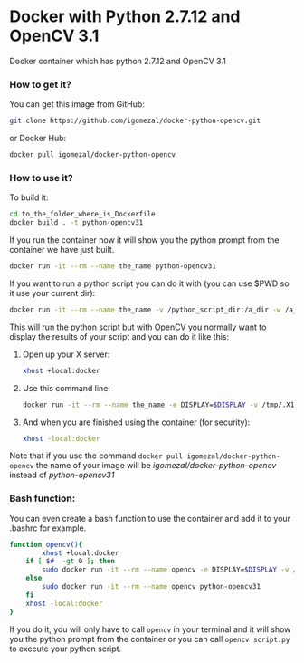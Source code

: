 # Docker with Python 2.7.12 and OpenCV 3.1

Docker container which has python 2.7.12 and OpenCV 3.1

### How to get it?

You can get this image from GitHub:

```bash
git clone https://github.com/igomezal/docker-python-opencv.git
```

or Docker Hub:

```bash
docker pull igomezal/docker-python-opencv
```


### How to use it?
To build it:
```bash
cd to_the_folder_where_is_Dockerfile
docker build . -t python-opencv31
```

If you run the container now it will show you the python prompt from the container we have just built.

```bash
docker run -it --rm --name the_name python-opencv31
```

If you want to run a python script you can do it with (you can use $PWD so it use your current dir):

```bash
docker run -it --rm --name the_name -v /python_script_dir:/a_dir -w /a_dir python-opencv31 python script.py
```

This will run the python script but with OpenCV you normally want to display the results of your script and you can do it like this:

1. Open up your X server:

    ```bash
    xhost +local:docker
    ```

2. Use this command line:

    ```bash
    docker run -it --rm --name the_name -e DISPLAY=$DISPLAY -v /tmp/.X11-unix:/tmp/.X11-unix -v /python_script_dir:/a_dir -w /a_dir python-opencv31 python script.py
    ```

3. And when you are finished using the container (for security):

    ```bash
    xhost -local:docker
    ```

Note that if you use the command `docker pull igomezal/docker-python-opencv` the name of your image will be *igomezal/docker-python-opencv* instead of *python-opencv31* 


### Bash function:

You can even create a bash function to use the container and add it to your .bashrc for example.

```bash
function opencv(){
        xhost +local:docker
	if [ $#  -gt 0 ]; then
		sudo docker run -it --rm --name opencv -e DISPLAY=$DISPLAY -v /tmp/.X11-unix:/tmp/.X11-unix -v $PWD:$PWD -w $PWD python-opencv31 python $1
	else
		sudo docker run -it --rm --name opencv python-opencv31
	fi
	xhost -local:docker
}
```

If you do it, you will only have to call `opencv` in your terminal and it will show you the python prompt from the container or you can call `opencv script.py` to execute your python script.
